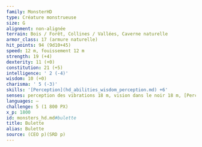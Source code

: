 ```yaml
---
family: MonsterHD
type: Créature monstrueuse
size: G
alignment: non-alignée
terrain: Bois / Forêt, Collines / Vallées, Caverne naturelle
armor_class: 17 (armure naturelle)
hit_points: 94 (9d10+45)
speed: 12 m, fouissement 12 m
strength: 19 (+4)
dexterity: 11 (+0)
constitution: 21 (+5)
intelligence: ' 2 (-4)'
wisdom: 10 (+0)
charisma: ' 5 (-3)'
skills: '[Perception](hd_abilities_wisdom_perception.md) +6'
senses: perception des vibrations 18 m, vision dans le noir 18 m, [Perception passive](hd_abilities_dexterity_perception_passive.md) 16
languages: —
challenge: 5 (1 800 PX)
x_p: 1800
id: monsters_hd.md#bulette
title: Bulette
alias: Bulette
source: (CEO p)(SRD p)
---
```


